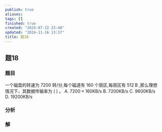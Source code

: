 ```yaml
---
publish: true
aliases: 
tags: []
finished: true
created: "2024-07-22 23:48"
updated: "2024-11-16 13:37"
title: 题18
---
```

## 题18
### 题目
一个磁盘的转速为 7200 转/分,每个磁道有 160 个扇区,每扇区有 ${512}\mathrm{\;B}$ ,那么理想情况下，其数据传输率为 ( ) 。
A. ${7200} \times {160}\mathrm{{KB}}/\mathrm{s}$ 
B. ${7200}\mathrm{{KB}}/\mathrm{s}$
C. ${9600}\mathrm{{KB}}/\mathrm{s}$ 
D. ${19200}\mathrm{{KB}}/\mathrm{s}$
### 分析

### 解